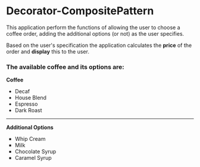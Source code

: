 # Decorator-CompositePattern
This application perform the functions of allowing the user to choose a coffee order, adding the additional options (or not) as the user specifies.

Based on the user's specification the application calculates the <b>price</b> of the order and <b>display</b> this to the user. 
<h3> The available coffee and its options are: </h3>

<b> Coffee </b>    
<ul>                                              
  <li> Decaf </li>                                  
  <li> House Blend </li>                            
  <li> Espresso </li>                                
  <li> Dark Roast </li>                              
</ul>   

<hr/>

 <b> Additional Options </b>
 <ul type = "square">
  <li> Whip Cream </li>
  <li> Milk </li>
  <li> Chocolate Syrup </li>
  <li> Caramel Syrup </li>  
 </ul>
  
